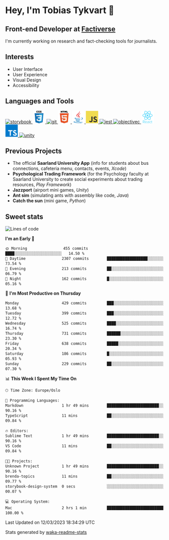 # Hey, I'm Tobias Tykvart 🦉

## Front-end Developer at [Factiverse](https://www.factiverse.no/)

I'm currently working on research and fact-checking tools for journalists.

## Interests

- User Interface
- User Experience
- Visual Design
- Accessibility

## Languages and Tools

<!-- https://devicon.dev/ -->
<p align="left"> <a href="https://storybook.js.org/" target="_blank" rel="noreferrer"> <img src="https://cdn.jsdelivr.net/gh/devicons/devicon/icons/storybook/storybook-original.svg" alt="storybook" width="40" height="40"/> </a> <a href="https://www.w3schools.com/css/" target="_blank" rel="noreferrer"> <img src="https://raw.githubusercontent.com/devicons/devicon/master/icons/css3/css3-original-wordmark.svg" alt="css3" width="40" height="40"/> </a> <a href="https://git-scm.com/" target="_blank" rel="noreferrer"> <img src="https://www.vectorlogo.zone/logos/git-scm/git-scm-icon.svg" alt="git" width="40" height="40"/> </a> <a href="https://www.w3.org/html/" target="_blank" rel="noreferrer"> <img src="https://raw.githubusercontent.com/devicons/devicon/master/icons/html5/html5-original-wordmark.svg" alt="html5" width="40" height="40"/> </a> <a href="https://www.java.com" target="_blank" rel="noreferrer"> <img src="https://raw.githubusercontent.com/devicons/devicon/master/icons/java/java-original.svg" alt="java" width="40" height="40"/> </a> <a href="https://developer.mozilla.org/en-US/docs/Web/JavaScript" target="_blank" rel="noreferrer"> <img src="https://raw.githubusercontent.com/devicons/devicon/master/icons/javascript/javascript-original.svg" alt="javascript" width="40" height="40"/> </a> <a href="https://jestjs.io" target="_blank" rel="noreferrer"> <img src="https://www.vectorlogo.zone/logos/jestjsio/jestjsio-icon.svg" alt="jest" width="40" height="40"/> </a> <a href="https://developer.apple.com/library/archive/documentation/Cocoa/Conceptual/ProgrammingWithObjectiveC/Introduction/Introduction.html" target="_blank" rel="noreferrer"> <img src="https://www.vectorlogo.zone/logos/apple_objectivec/apple_objectivec-icon.svg" alt="objectivec" width="40" height="40"/> </a> <a href="https://reactjs.org/" target="_blank" rel="noreferrer"> <img src="https://raw.githubusercontent.com/devicons/devicon/master/icons/react/react-original-wordmark.svg" alt="react" width="40" height="40"/> </a> <a href="https://www.typescriptlang.org/" target="_blank" rel="noreferrer"> <img src="https://raw.githubusercontent.com/devicons/devicon/master/icons/typescript/typescript-original.svg" alt="typescript" width="40" height="40"/> </a> <a href="https://unity.com/" target="_blank" rel="noreferrer"> <img src="https://www.vectorlogo.zone/logos/unity3d/unity3d-icon.svg" alt="unity" width="40" height="40"/> </a> </p>

## Previous Projects

- The official **Saarland University App** (info for students about bus connections, cafeteria menu, contacts, events, _Xcode_)
- **Psychological Trading Framework** (for the Psychology faculty at Saarland University to create social experiments about trading resources, _Play Framework_)
- **Jazzport** (airport mini games, _Unity_)
- **Ant sim** (simulating ants with assembly like code, _Java_)
- **Catch the sun** (mini game, _Python_)

## Sweet stats

<!--START_SECTION:waka-->
![Lines of code](https://img.shields.io/badge/From%20Hello%20World%20I%27ve%20Written-6.0%20million%20lines%20of%20code-blue)

**I'm an Early 🐤** 

```text
🌞 Morning                455 commits         ████░░░░░░░░░░░░░░░░░░░░░   14.50 % 
🌆 Daytime                2307 commits        ██████████████████░░░░░░░   73.54 % 
🌃 Evening                213 commits         ██░░░░░░░░░░░░░░░░░░░░░░░   06.79 % 
🌙 Night                  162 commits         █░░░░░░░░░░░░░░░░░░░░░░░░   05.16 % 
```
📅 **I'm Most Productive on Thursday** 

```text
Monday                   429 commits         ███░░░░░░░░░░░░░░░░░░░░░░   13.68 % 
Tuesday                  399 commits         ███░░░░░░░░░░░░░░░░░░░░░░   12.72 % 
Wednesday                525 commits         ████░░░░░░░░░░░░░░░░░░░░░   16.74 % 
Thursday                 731 commits         ██████░░░░░░░░░░░░░░░░░░░   23.30 % 
Friday                   638 commits         █████░░░░░░░░░░░░░░░░░░░░   20.34 % 
Saturday                 186 commits         █░░░░░░░░░░░░░░░░░░░░░░░░   05.93 % 
Sunday                   229 commits         ██░░░░░░░░░░░░░░░░░░░░░░░   07.30 % 
```


📊 **This Week I Spent My Time On** 

```text
🕑︎ Time Zone: Europe/Oslo

💬 Programming Languages: 
Markdown                 1 hr 49 mins        ███████████████████████░░   90.16 % 
TypeScript               11 mins             ██░░░░░░░░░░░░░░░░░░░░░░░   09.84 % 

🔥 Editors: 
Sublime Text             1 hr 49 mins        ███████████████████████░░   90.16 % 
VS Code                  11 mins             ██░░░░░░░░░░░░░░░░░░░░░░░   09.84 % 

🐱‍💻 Projects: 
Unknown Project          1 hr 49 mins        ███████████████████████░░   90.16 % 
brenda-topics            11 mins             ██░░░░░░░░░░░░░░░░░░░░░░░   09.77 % 
storybook-design-system  0 secs              ░░░░░░░░░░░░░░░░░░░░░░░░░   00.07 % 

💻 Operating System: 
Mac                      2 hrs 1 min         █████████████████████████   100.00 % 
```


 Last Updated on 12/03/2023 18:34:29 UTC
<!--END_SECTION:waka-->

Stats generated by [waka-readme-stats](https://github.com/anmol098/waka-readme-stats)
